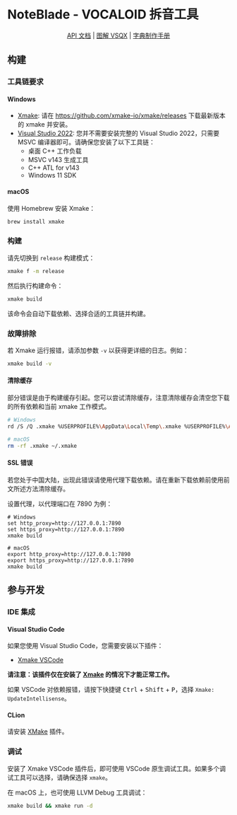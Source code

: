 # NoteBlade - VOCALOID 拆音工具

<p align="center">
    <a href="docs/API.md">API 文档</a> |
    <a href="docs/vsqx-illustrated.md">图解 VSQX</a> |
    <a href="docs/MANUAL.md">字典制作手册</a>
</p>

## 构建
### 工具链要求
#### Windows
 - [Xmake](https://xmake.io/): 请在 https://github.com/xmake-io/xmake/releases 下载最新版本的 xmake 并安装。
 - [Visual Studio 2022](https://visualstudio.microsoft.com/): 您并不需要安装完整的 Visual Studio 2022，只需要 MSVC 编译器即可。请确保您安装了以下工具链：
   - 桌面 C++ 工作负载
   - MSVC v143 生成工具
   - C++ ATL for v143
   - Windows 11 SDK

#### macOS
使用 Homebrew 安装 Xmake：
```bash
brew install xmake
```

### 构建
请先切换到 `release` 构建模式：
```bash
xmake f -m release
```

然后执行构建命令：
```bash
xmake build
```
该命令会自动下载依赖、选择合适的工具链并构建。

### 故障排除
若 Xmake 运行报错，请添加参数 `-v` 以获得更详细的日志。例如：
```bash
xmake build -v
```

#### 清除缓存
部分错误是由于构建缓存引起。您可以尝试清除缓存，注意清除缓存会清空您下载的所有依赖和当前 xmake 工作模式。
```bash
# Windows
rd /S /Q .xmake %USERPROFILE%\AppData\Local\Temp\.xmake %USERPROFILE%\AppData\Local\.xmake

# macOS
rm -rf .xmake ~/.xmake
```

#### SSL 错误
若您处于中国大陆，出现此错误请使用代理下载依赖。请在重新下载依赖前使用前文所述方法清除缓存。

设置代理，以代理端口在 7890 为例：

```shell
# Windows
set http_proxy=http://127.0.0.1:7890
set https_proxy=http://127.0.0.1:7890
xmake build

# macOS
export http_proxy=http://127.0.0.1:7890
export https_proxy=http://127.0.0.1:7890
xmake build
```

## 参与开发
### IDE 集成
#### Visual Studio Code
如果您使用 Visual Studio Code，您需要安装以下插件：
 - [Xmake VSCode](https://marketplace.visualstudio.com/items?itemName=tboox.xmake-vscode)

**请注意：该插件仅在安装了 [Xmake](https://xmake.io/) 的情况下才能正常工作。**

如果 VSCode 对依赖报错，请按下快捷键 <kbd>Ctrl</kbd> + <kbd>Shift</kbd> + <kbd>P</kbd>，选择 `Xmake: UpdateIntellisense`。

#### CLion
请安装 [XMake](https://plugins.jetbrains.com/plugin/10156-xmake) 插件。

### 调试
安装了 Xmake VSCode 插件后，即可使用 VSCode 原生调试工具。如果多个调试工具可以选择，请确保选择 `xmake`。

在 macOS 上，也可使用 LLVM Debug 工具调试：
```bash
xmake build && xmake run -d
```
